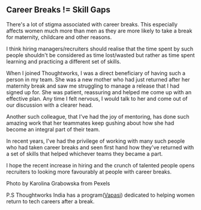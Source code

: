 ## Career Breaks != Skill Gaps

There's a lot of stigma associated with career breaks. This especially affects women much more than men as they are more likely to take a break for maternity, childcare and other reasons.

I think hiring managers/recruiters should realise that the time spent by such people shouldn't be considered as time lost/wasted but rather as time spent learning and practicing a different set of skills.

When I joined Thoughtworks, I was a direct beneficiary of having such a person in my team. She was a new mother who had just returned after her maternity break and saw me struggling to manage a release that I had signed up for. She was patient, reassuring and helped me come up with an effective plan. Any time I felt nervous, I would talk to her and come out of our discussion with a clearer head.

Another such colleague, that I've had the joy of mentoring, has done such amazing work that her teammates keep gushing about how she had become an integral part of their team.

In recent years, I've had the privilege of working with many such people who had taken career breaks and seen first hand how they've returned with a set of skills that helped whichever teams they became a part.

I hope the recent increase in hiring and the crunch of talented people opens recruiters to looking more favourably at people with career breaks.

Photo by Karolina Grabowska from Pexels

P.S Thoughtworks India has a program([Vapasi](https://www.thoughtworks.com/en-in/careers/program/talk-tech/vapasi)) dedicated to helping women return to tech careers after a break.